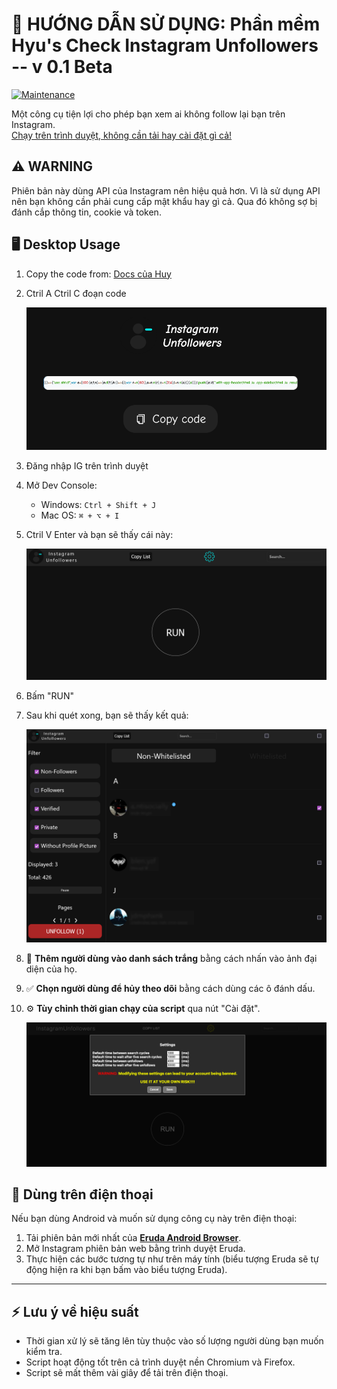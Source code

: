 # 📱 HƯỚNG DẪN SỬ DỤNG: Phần mềm Hyu's Check Instagram Unfollowers -- v 0.1 Beta

[![Maintenance](https://img.shields.io/maintenance/yes/2025)](https://github.com/davidarroyo1234/InstagramUnfollowers)

Một công cụ tiện lợi cho phép bạn xem ai không follow lại bạn trên Instagram.  
<u>Chạy trên trình duyệt, không cần tải hay cài đặt gì cả!</u>

## ⚠️ WARNING

Phiên bản này dùng API của Instagram nên hiệu quả hơn. Vì là sử dụng API nên bạn không cần phải cung cấp mật khẩu hay gì cả. Qua đó không sợ bị đánh cắp thông tin, cookie và token.   

## 🖥️ Desktop Usage

1. Copy the code from: [Docs của Huy](https://docs.google.com/document/d/1VDtMoQVkZRm30Bs1r9D54YrJHlyNPcp5V4rCSKTPjgY/edit?usp=sharing)

2. Ctril A Ctril C đoạn code

    <img src="./assets/copy_code.png" alt="Copy code button" />

3. Đăng nhập IG trên trình duyệt

4. Mở Dev Console:
   - Windows: `Ctrl + Shift + J`
   - Mac OS: `⌘ + ⌥ + I`

5. Ctril V Enter và bạn sẽ thấy cái này:

    <img src="./assets/initial.png" alt="Initial screen" />

6. Bấm "RUN"

7. Sau khi quét xong, bạn sẽ thấy kết quả:

    <img src="./assets/results.png" alt="Results screen" />

8. 🤍 **Thêm người dùng vào danh sách trắng** bằng cách nhấn vào ảnh đại diện của họ.

9. ✅ **Chọn người dùng để hủy theo dõi** bằng cách dùng các ô đánh dấu.

10. ⚙️ **Tùy chỉnh thời gian chạy của script** qua nút "Cài đặt".

    <img src="./assets/settings.png" alt="Settings screen" />

## 📱 **Dùng trên điện thoại**

Nếu bạn dùng Android và muốn sử dụng công cụ này trên điện thoại:

1. Tải phiên bản mới nhất của **[Eruda Android Browser](https://github.com/liriliri/eruda-android/releases/)**.
2. Mở Instagram phiên bản web bằng trình duyệt Eruda.
3. Thực hiện các bước tương tự như trên máy tính (biểu tượng Eruda sẽ tự động hiện ra khi bạn bấm vào biểu tượng Eruda).

---

## ⚡ **Lưu ý về hiệu suất**

- Thời gian xử lý sẽ tăng lên tùy thuộc vào số lượng người dùng bạn muốn kiểm tra.
- Script hoạt động tốt trên cả trình duyệt nền Chromium và Firefox.
- Script sẽ mất thêm vài giây để tải trên điện thoại.